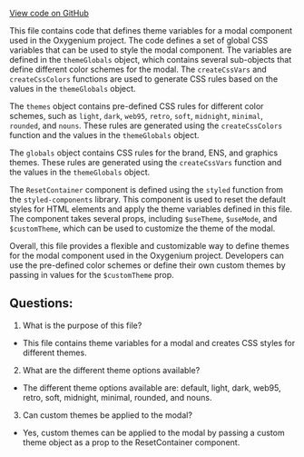 [View code on GitHub](https://github.com/oxygenium-network/oxygenium-web3/packages/web3-react/src/styles/index.ts)

This file contains code that defines theme variables for a modal component used in the Oxygenium project. The code defines a set of global CSS variables that can be used to style the modal component. The variables are defined in the `themeGlobals` object, which contains several sub-objects that define different color schemes for the modal. The `createCssVars` and `createCssColors` functions are used to generate CSS rules based on the values in the `themeGlobals` object. 

The `themes` object contains pre-defined CSS rules for different color schemes, such as `light`, `dark`, `web95`, `retro`, `soft`, `midnight`, `minimal`, `rounded`, and `nouns`. These rules are generated using the `createCssColors` function and the values in the `themeGlobals` object. 

The `globals` object contains CSS rules for the brand, ENS, and graphics themes. These rules are generated using the `createCssVars` function and the values in the `themeGlobals` object. 

The `ResetContainer` component is defined using the `styled` function from the `styled-components` library. This component is used to reset the default styles for HTML elements and apply the theme variables defined in this file. The component takes several props, including `$useTheme`, `$useMode`, and `$customTheme`, which can be used to customize the theme of the modal. 

Overall, this file provides a flexible and customizable way to define themes for the modal component used in the Oxygenium project. Developers can use the pre-defined color schemes or define their own custom themes by passing in values for the `$customTheme` prop.
## Questions: 
 1. What is the purpose of this file?
- This file contains theme variables for a modal and creates CSS styles for different themes.

2. What are the different theme options available?
- The different theme options available are: default, light, dark, web95, retro, soft, midnight, minimal, rounded, and nouns.

3. Can custom themes be applied to the modal?
- Yes, custom themes can be applied to the modal by passing a custom theme object as a prop to the ResetContainer component.